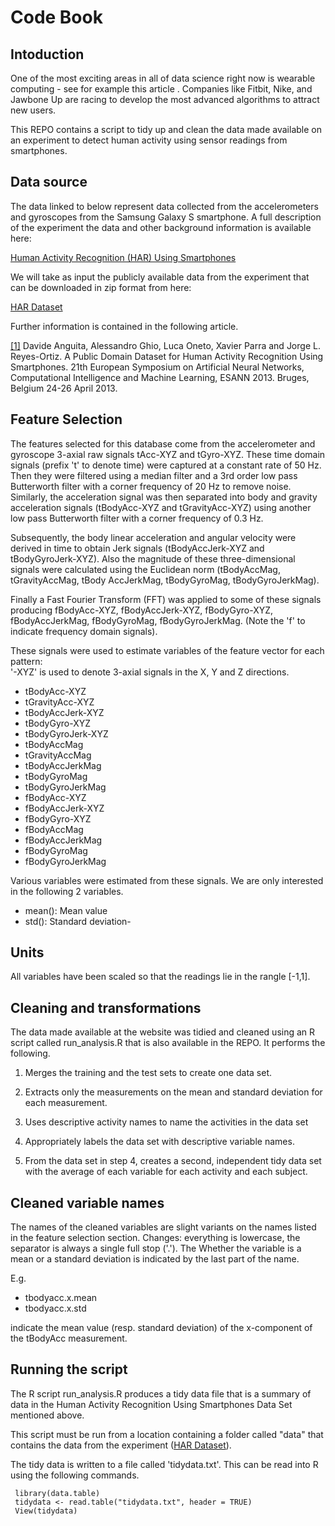 # Code Book 

## Intoduction

One of the most exciting areas in all of data science right now is wearable computing - see for example this article . Companies like Fitbit, Nike, and Jawbone Up are racing to develop the most advanced algorithms to attract new users.

This REPO contains a script to tidy up and clean the data made available
on an experiment to detect human activity using sensor readings from smartphones.

## Data source


The data linked to below represent data collected from the accelerometers and gyroscopes from the Samsung Galaxy S smartphone. A full description of the experiment the data and other background information is available here:

[Human Activity Recognition (HAR) Using Smartphones](http://archive.ics.uci.edu/ml/datasets/Human+Activity+Recognition+Using+Smartphones)

We will take as input the  publicly available data from the experiment that can be downloaded in zip format from here:

[HAR Dataset](https://d396qusza40orc.cloudfront.net/getdata%2Fprojectfiles%2FUCI%20HAR%20Dataset.zip)



Further information is contained in the following article.

[[1]](https://www.elen.ucl.ac.be/Proceedings/esann/esannpdf/es2013-84.pdf) Davide Anguita, Alessandro Ghio, Luca Oneto, Xavier Parra and Jorge L. Reyes-Ortiz. A Public Domain Dataset for Human Activity Recognition Using Smartphones. 21th European Symposium on Artificial Neural Networks, Computational Intelligence and Machine Learning, ESANN 2013. Bruges, Belgium 24-26 April 2013.




## Feature Selection 


The features selected for this database come from the accelerometer 
and gyroscope 3-axial raw signals tAcc-XYZ and tGyro-XYZ. These time domain 
signals (prefix 't' to denote time) were captured at a constant rate of 50 Hz.
 Then they were filtered using a median filter and a 3rd order low pass 
Butterworth filter with a corner frequency of 20 Hz to remove noise. 
Similarly, the acceleration signal was then separated into body and 
gravity acceleration signals (tBodyAcc-XYZ and tGravityAcc-XYZ) using 
another low pass Butterworth filter with a corner frequency of 0.3 Hz. 

Subsequently, the body linear acceleration and angular velocity 
were derived in time to obtain Jerk signals (tBodyAccJerk-XYZ and tBodyGyroJerk-XYZ).
 Also the magnitude of these three-dimensional signals were calculated using 
the Euclidean norm (tBodyAccMag, tGravityAccMag, tBody AccJerkMag, tBodyGyroMag, tBodyGyroJerkMag). 

Finally a Fast Fourier Transform (FFT) was applied to some of these
 signals producing fBodyAcc-XYZ, fBodyAccJerk-XYZ, fBodyGyro-XYZ, 
fBodyAccJerkMag, fBodyGyroMag, fBodyGyroJerkMag. 
(Note the 'f' to indicate frequency domain signals). 

These signals were used to estimate variables of the feature vector for each pattern:  
'-XYZ' is used to denote 3-axial signals in the X, Y and Z directions.

- tBodyAcc-XYZ
- tGravityAcc-XYZ
- tBodyAccJerk-XYZ
- tBodyGyro-XYZ
- tBodyGyroJerk-XYZ
- tBodyAccMag
- tGravityAccMag
- tBodyAccJerkMag
- tBodyGyroMag
- tBodyGyroJerkMag
- fBodyAcc-XYZ
- fBodyAccJerk-XYZ
- fBodyGyro-XYZ
- fBodyAccMag
- fBodyAccJerkMag
- fBodyGyroMag
- fBodyGyroJerkMag

Various variables were estimated from these signals. We are only interested in the following 2 variables.

- mean(): Mean value
- std(): Standard deviation- 



## Units

All variables have been scaled so that the readings lie in the rangle [-1,1].


## Cleaning and transformations


The data made available at the website was tidied and cleaned using an R script called run_analysis.R that is also available in the REPO. It performs the following.


1. Merges the training and the test sets to create one data set.

2. Extracts only the measurements on the mean and standard deviation for each measurement.

3. Uses descriptive activity names to name the activities in the data set

4. Appropriately labels the data set with descriptive variable names.

5. From the data set in step 4, creates a second, independent tidy data set with the average of each variable for each activity and each subject.

## Cleaned variable names

The names of the cleaned variables are slight variants on the names 
listed in the feature selection section. Changes: everything is lowercase, the separator is always a single full stop ('.'). The Whether 
the variable is a mean or a standard deviation is indicated by the last
part of the name.

E.g.

- tbodyacc.x.mean
- tbodyacc.x.std

indicate the mean value (resp. standard deviation) of the x-component of the tBodyAcc measurement.



## Running the script

The R script run_analysis.R  produces a tidy data file that is 
a summary of data in the  Human Activity Recognition Using Smartphones Data Set mentioned above.

This script must be run from a location containing a folder
called "data" that contains the data from the experiment 
([HAR Dataset](https://d396qusza40orc.cloudfront.net/getdata%2Fprojectfiles%2FUCI%20HAR%20Dataset.zip)).


The tidy data is written to a file called 'tidydata.txt'.
This can be read into R using the following commands.

```
 library(data.table)
 tidydata <- read.table("tidydata.txt", header = TRUE) 
 View(tidydata)
```
